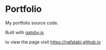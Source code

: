 # Portfolio

My portfolio source code.

Built with [gatsby.js](https://www.gatsbyjs.com/)

to view the page visit <https://nafalabi.github.io>
